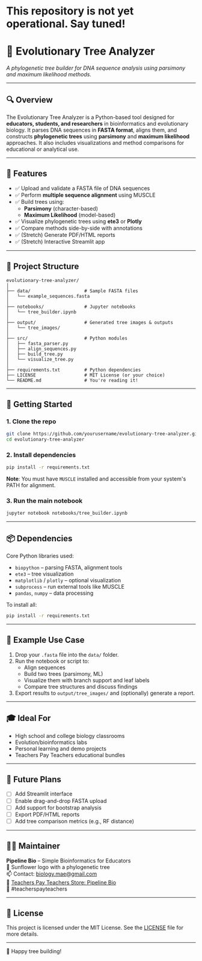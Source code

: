 # This repository is not yet operational. Say tuned!

# 🌿 Evolutionary Tree Analyzer  
*A phylogenetic tree builder for DNA sequence analysis using parsimony and maximum likelihood methods.*

---

## 🔍 Overview  
The Evolutionary Tree Analyzer is a Python-based tool designed for **educators, students, and researchers** in bioinformatics and evolutionary biology. It parses DNA sequences in **FASTA format**, aligns them, and constructs **phylogenetic trees** using **parsimony** and **maximum likelihood** approaches. It also includes visualizations and method comparisons for educational or analytical use.

---

## 🎯 Features  
- ✅ Upload and validate a FASTA file of DNA sequences  
- ✅ Perform **multiple sequence alignment** using MUSCLE  
- ✅ Build trees using:
  - **Parsimony** (character-based)
  - **Maximum Likelihood** (model-based)
- ✅ Visualize phylogenetic trees using **ete3** or **Plotly**
- ✅ Compare methods side-by-side with annotations
- ✅ (Stretch) Generate PDF/HTML reports
- ✅ (Stretch) Interactive Streamlit app  

---

## 📁 Project Structure

```
evolutionary-tree-analyzer/
│
├── data/                    # Sample FASTA files
│   └── example_sequences.fasta  
│
├── notebooks/               # Jupyter notebooks
│   └── tree_builder.ipynb  
│
├── output/                  # Generated tree images & outputs
│   └── tree_images/
│
├── src/                     # Python modules
│   ├── fasta_parser.py  
│   ├── align_sequences.py  
│   ├── build_tree.py  
│   └── visualize_tree.py  
│
├── requirements.txt         # Python dependencies
├── LICENSE                  # MIT License (or your choice)
└── README.md                # You're reading it!
```

---

## 🚀 Getting Started

### 1. Clone the repo
```bash
git clone https://github.com/yourusername/evolutionary-tree-analyzer.git
cd evolutionary-tree-analyzer
```

### 2. Install dependencies
```bash
pip install -r requirements.txt
```

**Note**: You must have `MUSCLE` installed and accessible from your system's PATH for alignment.

### 3. Run the main notebook
```bash
jupyter notebook notebooks/tree_builder.ipynb
```

---

## 📦 Dependencies

Core Python libraries used:
- `biopython` – parsing FASTA, alignment tools
- `ete3` – tree visualization
- `matplotlib` / `plotly` – optional visualization
- `subprocess` – run external tools like MUSCLE
- `pandas`, `numpy` – data processing

To install all:
```bash
pip install -r requirements.txt
```

---

## 🧪 Example Use Case

1. Drop your `.fasta` file into the `data/` folder.  
2. Run the notebook or script to:
   - Align sequences
   - Build two trees (parsimony, ML)
   - Visualize them with branch support and leaf labels
   - Compare tree structures and discuss findings  
3. Export results to `output/tree_images/` and (optionally) generate a report.

---

## 🎓 Ideal For

- High school and college biology classrooms  
- Evolution/bioinformatics labs  
- Personal learning and demo projects  
- Teachers Pay Teachers educational bundles  

---

## 🧰 Future Plans

- [ ] Add Streamlit interface  
- [ ] Enable drag-and-drop FASTA upload  
- [ ] Add support for bootstrap analysis  
- [ ] Export PDF/HTML reports  
- [ ] Add tree comparison metrics (e.g., RF distance)

---

## 👩‍💻 Maintainer

**Pipeline Bio** – Simple Bioinformatics for Educators  
🌻 Sunflower logo with a phylogenetic tree  
📫 Contact: biology.mae@gmail.com  
🛒 [Teachers Pay Teachers Store: Pipeline Bio](https://www.teacherspayteachers.com/store/pipeline-bio)  
📌 #teacherspayteachers  

---

## 📄 License

This project is licensed under the MIT License. See the [LICENSE](LICENSE) file for more details.

---

🧬 Happy tree building!
